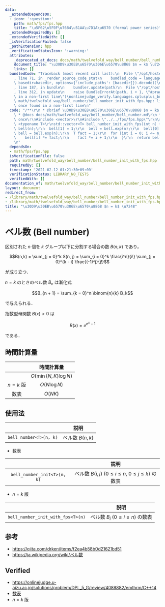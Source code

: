 ```yaml
---
data:
  _extendedDependsOn:
  - icon: ':question:'
    path: math/fps/fps.hpp
    title: "\u5F62\u5F0F\u7684\u51AA\u7D1A\u6570 (formal power series)"
  _extendedRequiredBy: []
  _extendedVerifiedWith: []
  _isVerificationFailed: false
  _pathExtension: hpp
  _verificationStatusIcon: ':warning:'
  attributes:
    _deprecated_at_docs: docs/math/twelvefold_way/bell_number/bell_number.md
    document_title: "\u30D9\u30EB\u6570\u306E\u6570\u8868 $n = k$ \u7248"
    links: []
  bundledCode: "Traceback (most recent call last):\n  File \"/opt/hostedtoolcache/Python/3.9.2/x64/lib/python3.9/site-packages/onlinejudge_verify/documentation/build.py\"\
    , line 71, in _render_source_code_stat\n    bundled_code = language.bundle(stat.path,\
    \ basedir=basedir, options={'include_paths': [basedir]}).decode()\n  File \"/opt/hostedtoolcache/Python/3.9.2/x64/lib/python3.9/site-packages/onlinejudge_verify/languages/cplusplus.py\"\
    , line 187, in bundle\n    bundler.update(path)\n  File \"/opt/hostedtoolcache/Python/3.9.2/x64/lib/python3.9/site-packages/onlinejudge_verify/languages/cplusplus_bundle.py\"\
    , line 312, in update\n    raise BundleErrorAt(path, i + 1, \"#pragma once found\
    \ in a non-first line\")\nonlinejudge_verify.languages.cplusplus_bundle.BundleErrorAt:\
    \ math/twelvefold_way/bell_number/bell_number_init_with_fps.hpp: line 6: #pragma\
    \ once found in a non-first line\n"
  code: "/**\r\n * @brief \u30D9\u30EB\u6570\u306E\u6570\u8868 $n = k$ \u7248\r\n\
    \ * @docs docs/math/twelvefold_way/bell_number/bell_number.md\r\n */\r\n\r\n#pragma\
    \ once\r\n#include <vector>\r\n#include \"../../fps/fps.hpp\"\r\n\r\ntemplate\
    \ <typename T>\r\nstd::vector<T> bell_number_init_with_fps(int n) {\r\n  FPS<T>\
    \ bell(n);\r\n  bell[1] = 1;\r\n  bell = bell.exp(n);\r\n  bell[0] -= 1;\r\n \
    \ bell = bell.exp(n);\r\n  T fact = 1;\r\n  for (int i = 0; i <= n; ++i) {\r\n\
    \    bell[i] *= fact;\r\n    fact *= i + 1;\r\n  }\r\n  return bell.co;\r\n}\r\
    \n"
  dependsOn:
  - math/fps/fps.hpp
  isVerificationFile: false
  path: math/twelvefold_way/bell_number/bell_number_init_with_fps.hpp
  requiredBy: []
  timestamp: '2021-02-12 01:21:30+09:00'
  verificationStatus: LIBRARY_NO_TESTS
  verifiedWith: []
documentation_of: math/twelvefold_way/bell_number/bell_number_init_with_fps.hpp
layout: document
redirect_from:
- /library/math/twelvefold_way/bell_number/bell_number_init_with_fps.hpp
- /library/math/twelvefold_way/bell_number/bell_number_init_with_fps.hpp.html
title: "\u30D9\u30EB\u6570\u306E\u6570\u8868 $n = k$ \u7248"
---
```

# ベル数 (Bell number)

区別された $n$ 個を $k$ グループ以下に分割する場合の数 $B(n, k)$ であり，

$$B(n,k) = \sum_{j = 0}^k S(n, j) = \sum_{i = 0}^k \frac{i^n}{i!} \sum_{j = 0}^{k - i} \frac{(-1)^j}{j!}$$

が成り立つ．

$n = k$ のときのベル数 $B_n$ は漸化式

$$B_{n + 1} = \sum_{k = 0}^n \binom{n}{k} B_k$$

で与えられる．

指数型母関数 $B(x) > 0$ は

$$B(x) = e^{e^x - 1}$$

である．


## 時間計算量

||時間計算量|
|:--:|:--:|
||$O(\min \lbrace N, K \rbrace \log{N})$|
|$n = k$ 版|$O(N\log{N})$|
|数表|$O(NK)$|


## 使用法

||説明|
|:--:|:--:|
|`bell_number<T>(n, k)`|ベル数 $B(n, k)$|

- 数表

||説明|
|:--:|:--:|
|`bell_number_init<T>(n, k)`|ベル数 $B(i, j) \ (0 \leq i \leq n,\ 0 \leq j \leq k)$ の数表|

- $n = k$ 版

||説明|
|:--:|:--:|
|`bell_number_init_with_fps<T>(n)`|ベル数 $B_i \ (0 \leq i \leq n)$ の数表|


## 参考

- https://qiita.com/drken/items/f2ea4b58b0d21621bd51
- https://ja.wikipedia.org/wiki/ベル数


## Verified

- https://onlinejudge.u-aizu.ac.jp/solutions/problem/DPL_5_G/review/4088882/emthrm/C++14
- [数表](https://onlinejudge.u-aizu.ac.jp/solutions/problem/DPL_5_G/review/4088892/emthrm/C++14)
- $n = k$ 版
